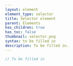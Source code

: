 ```yaml
---
layout: element
element_type: selector
title: Selector element
parent: Elements
has_children: true
has_toc: false
thumbnail: selector.png
syntax: to be filled in
description: To be filled in.
---
```


```javascript
// To be filled in
```


